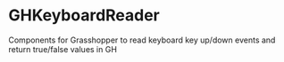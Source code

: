 GHKeyboardReader
================

Components for Grasshopper to read keyboard key up/down events and return true/false values in GH

